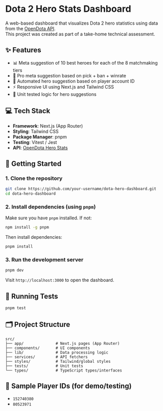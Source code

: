 # Dota 2 Hero Stats Dashboard

A web-based dashboard that visualizes Dota 2 hero statistics using data from the [OpenDota API](https://docs.opendota.com/).  
This project was created as part of a take-home technical assessment.

## ✨ Features

- 📊 Meta suggestion of 10 best heroes for each of the 8 matchmaking tiers
- 🧠 Pro meta suggestion based on pick + ban + winrate
- 🎯 Automated hero suggestion based on player account ID
- ⚡ Responsive UI using Next.js and Tailwind CSS
- 🧪 Unit tested logic for hero suggestions

## 💻 Tech Stack

- **Framework**: Next.js (App Router)
- **Styling**: Tailwind CSS
- **Package Manager**: pnpm
- **Testing**: Vitest / Jest
- **API**: [OpenDota Hero Stats](https://api.opendota.com/api/herostats)

## 🧰 Getting Started

### 1. Clone the repository

```bash
git clone https://github.com/your-username/dota-hero-dashboard.git
cd dota-hero-dashboard
```

### 2. Install dependencies (using `pnpm`)

Make sure you have `pnpm` installed. If not:

```bash
npm install -g pnpm
```

Then install dependencies:

```bash
pnpm install
```

### 3. Run the development server

```bash
pnpm dev
```

Visit `http://localhost:3000` to open the dashboard.

## 🧪 Running Tests

```bash
pnpm test
```

## 🗂️ Project Structure

```
src/
├── app/              # Next.js pages (App Router)
├── components/       # UI components
├── lib/              # Data processing logic
├── services/         # API fetchers
├── styles/           # Tailwind/global styles
├── tests/            # Unit tests
└── types/            # TypeScript types/interfaces
```

<!-- ## 📦 Portability

- Cross-platform compatible (Windows, macOS, Linux)
- Can optionally be containerized with Docker
- Uses `pnpm` for faster installs and deterministic lockfiles -->

## 🥷 Sample Player IDs (for demo/testing)

- `152740380`
- `80523971`